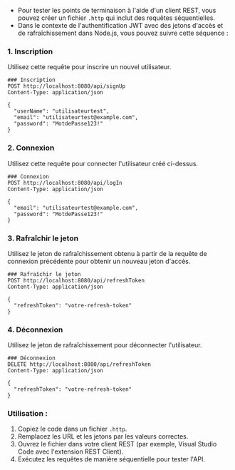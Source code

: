 - Pour tester les points de terminaison à l'aide d'un client REST, vous pouvez créer un fichier `.http` qui inclut des requêtes séquentielles.
- Dans le contexte de l'authentification JWT avec des jetons d'accès et de rafraîchissement dans Node.js, vous pouvez suivre cette séquence :

### 1. Inscription
Utilisez cette requête pour inscrire un nouvel utilisateur.
```http
### Inscription
POST http://localhost:8080/api/signUp
Content-Type: application/json

{
  "userName": "utilisateurtest",
  "email": "utilisateurtest@example.com",
  "password": "MotdePasse123!"
}
```

### 2. Connexion
Utilisez cette requête pour connecter l'utilisateur créé ci-dessus.
```http
### Connexion
POST http://localhost:8080/api/logIn
Content-Type: application/json

{
  "email": "utilisateurtest@example.com",
  "password": "MotdePasse123!"
}
```

### 3. Rafraîchir le jeton
Utilisez le jeton de rafraîchissement obtenu à partir de la requête de connexion précédente pour obtenir un nouveau jeton d'accès.
```http
### Rafraîchir le jeton
POST http://localhost:8080/api/refreshToken
Content-Type: application/json

{
  "refreshToken": "votre-refresh-token"
}
```

### 4. Déconnexion
Utilisez le jeton de rafraîchissement pour déconnecter l'utilisateur.
```http
### Déconnexion
DELETE http://localhost:8080/api/refreshToken
Content-Type: application/json

{
  "refreshToken": "votre-refresh-token"
}
```

### Utilisation :
1. Copiez le code dans un fichier `.http`.
2. Remplacez les URL et les jetons par les valeurs correctes.
3. Ouvrez le fichier dans votre client REST (par exemple, Visual Studio Code avec l'extension REST Client).
4. Exécutez les requêtes de manière séquentielle pour tester l'API.


